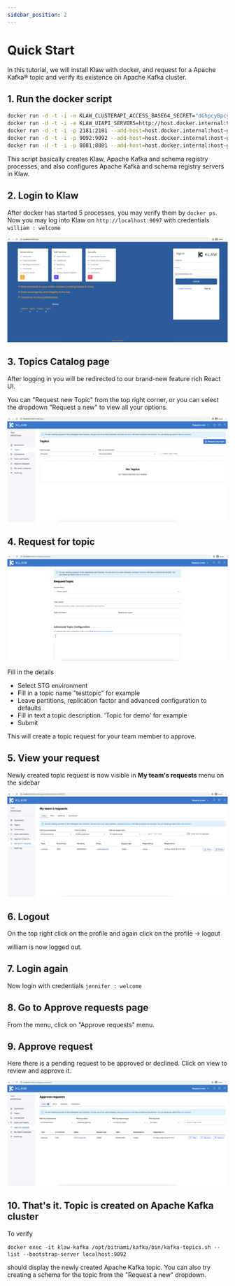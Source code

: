 ```yaml
---
sidebar_position: 2
---
```


# Quick Start

In this tutorial, we will install Klaw with docker, and request for a Apache Kafka® topic and verify its existence on Apache Kafka
cluster.

## 1. Run the docker script

```bash copy-button
docker run -d -t -i -e KLAW_CLUSTERAPI_ACCESS_BASE64_SECRET="dGhpcyBpcyBhIHNlY3JldCB0byBhY2Nlc3MgY2x1c3RlcmFwaQ==" -p 9343:9343 --name klaw-cluster-api aivenoy/klaw-cluster-api:nightly --add-host=host.docker.internal:host-gateway &&
docker run -d -t -i -e KLAW_UIAPI_SERVERS=http://host.docker.internal:9097  -e KLAW_CLUSTERAPI_ACCESS_BASE64_SECRET="dGhpcyBpcyBhIHNlY3JldCB0byBhY2Nlc3MgY2x1c3RlcmFwaQ==" -e KLAW_QUICKSTART_ENABLED=true -e SPRING_DATASOURCE_URL="jdbc:h2:file:/klaw/klawprodb;DB_CLOSE_ON_EXIT=FALSE;DB_CLOSE_DELAY=-1;MODE=MySQL;CASE_INSENSITIVE_IDENTIFIERS=TRUE;" -p 9097:9097 --name klaw-core aivenoy/klaw-core:nightly &&
docker run -d -t -i -p 2181:2181 --add-host=host.docker.internal:host-gateway -e ALLOW_ANONYMOUS_LOGIN=yes --name klaw-zookeeper bitnami/zookeeper:3.8 &&
docker run -d -t -i -p 9092:9092 --add-host=host.docker.internal:host-gateway -e KAFKA_CFG_ZOOKEEPER_CONNECT=host.docker.internal:2181 -e ALLOW_PLAINTEXT_LISTENER=yes -e KAFKA_ADVERTISED_LISTENERS=PLAINTEXT://host.docker.internal:9092 --name klaw-kafka bitnami/kafka:3.3 &&
docker run -d -t -i -p 8081:8081 --add-host=host.docker.internal:host-gateway -e SCHEMA_REGISTRY_KAFKA_BROKERS=PLAINTEXT://host.docker.internal:9092 --name klaw-schema-registry bitnami/schema-registry:latest
```

This script basically creates Klaw, Apache Kafka and schema registry processes, and also configures Apache Kafka and schema
registry servers in Klaw.

## 2. Login to Klaw

After docker has started 5 processes, you may verify them by `docker ps`.
Now you may log into Klaw on `http://localhost:9097` with
credentials `william : welcome` <!--vale NO_SPELL-->

![Screenshot: Klaw's login page](../../static/images/quickstart/QS_LoginScreen.png)

## 3. Topics Catalog page

After logging in you will be redirected to our brand-new feature rich React UI.

You can "Request new Topic" from the top right corner, or you can select the dropdown "Request a new" to view all your
options.

![Screenshot: Topic catalog page](../../static/images/quickstart/AfterLogin.png)

## 4. Request for topic

![Screenshot: Form to request a new topic](../../static/images/quickstart/RequestForTopic.png)

Fill in the details

- Select STG environment
- Fill in a topic name <!-- vale off -->"testtopic" <!-- vale on -->for example
- Leave partitions, replication factor and advanced configuration to defaults
- Fill in text a topic description. 'Topic for demo' for example
- Submit

This will create a topic request for your team member to approve.

## 5. View your request

Newly created topic request is now visible in **My team's requests** menu on the sidebar

![Screenshot: "My team's requests" page](../../static/images/quickstart/MyRequest.png)

## 6. Logout

On the top right click on the profile and again click on the profile -> logout

william <!--vale NO_SPELL--> is now logged out.

## 7. Login again

Now login with credentials `jennifer : welcome`

## 8. Go to Approve requests page

From the menu, click on "Approve requests" menu.

## 9. Approve request

Here there is a pending request to be approved or declined. Click on view to review and approve it.

![Screenshot: "Approve request" page](../../static/images/quickstart/ApproveReq.png)

## 10. That's it. Topic is created on Apache Kafka cluster

To verify

```copy-button
docker exec -it klaw-kafka /opt/bitnami/kafka/bin/kafka-topics.sh --list --bootstrap-server localhost:9092
```

should display the newly created Apache Kafka topic. You can also try creating a schema for the topic from the "Request a new"
dropdown.

